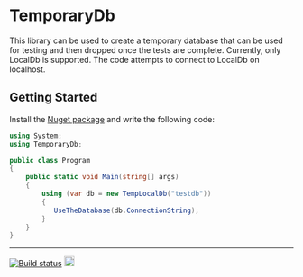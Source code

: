 # TemporaryDb

This library can be used to create a temporary database that can be used for testing and then dropped once the tests are complete.  Currently, only LocalDb is supported.  The code attempts to connect to LocalDb on localhost.


## Getting Started
Install the [Nuget package](https://www.nuget.org/packages/TemporaryDb/) and write the following code:

```c#
using System;
using TemporaryDb;

public class Program
{
    public static void Main(string[] args)
    {
        using (var db = new TempLocalDb("testdb"))
        {
           UseTheDatabase(db.ConnectionString);
        }
    }
}
```

<hr>

[![Build status](https://ci.appveyor.com/api/projects/status/qli3fwkqmmv7re4b?svg=true)](https://ci.appveyor.com/project/joshclark/TemporaryDb) <a href="https://www.nuget.org/packages/TemporaryDb/"><img src="http://img.shields.io/nuget/v/TemporaryDb.svg?style=flat-square" alt="NuGet version" height="18"></a> 

